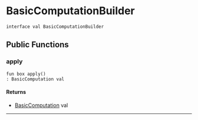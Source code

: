 # BasicComputationBuilder

```pony
interface val BasicComputationBuilder
```

## Public Functions

### apply

```pony
fun box apply()
: BasicComputation val
```

#### Returns

* [BasicComputation](wallaroo-core-topology-BasicComputation) val

---

